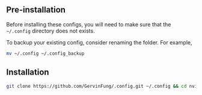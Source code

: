 ## Pre-installation

Before installing these configs, you will need to make sure that the `~/.config`
directory does not exists.

To backup your existing config, consider renaming the folder. For example,

```sh
mv ~/.config ~/.config_backup
```

## Installation

```sh
git clone https://github.com/GervinFung/.config.git ~/.config && cd nvim && make
```
